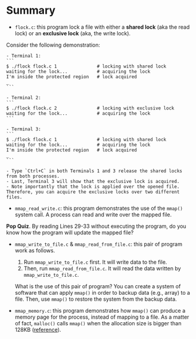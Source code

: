 # Summary

  - `flock.c`: this program lock a file with either a **shared lock** (aka the read lock) or an **exclusive lock** (aka, the write lock).

  Consider the following demonstration:

    - Terminal 1:
    ```
    $ ./flock flock.c 1               # locking with shared lock
    waiting for the lock...           # acquiring the lock
    I'm inside the protected region   # lock acquired
    _
    ```

    - Terminal 2:
    ```
    $ ./flock flock.c 2               # locking with exclusive lock
    waiting for the lock...           # acquiring the lock
    ```

    - Terminal 3:
    ```
    $ ./flock flock.c 1               # locking with shared lock
    waiting for the lock...           # acquiring the lock
    I'm inside the protected region   # lock acquired
    _
    ```

    - Type `Ctrl+C` in both Terminals 1 and 3 release the shared locks from both processes.
    - Last, Terminal 3 will show that the exclusive lock is acquired.
    - Note importantly that the lock is applied over the opened file. Therefore, you can acquire the exclusive locks over two different files.

  - `mmap_read_write.c`: this program demonstrates the use of the `mmap()` system call. A process can read and write over the mapped file.

  **Pop Quiz**. By reading Lines 29-33 without executing the program, do you know how the program will update the mapped file?

  - `mmap_write_to_file.c` & `mmap_read_from_file.c`: this pair of program work as follows.

    1. Run `mmap_write_to_file.c` first. It will write data to the file.
    2. Then, run `mmap_read_from_file.c`. It will read the data written by `mmap_write_to_file.c`.

    What is the use of this pair of program?  You can create a system of software that can apply `mmap()` in order to backup data (e.g., array) to a file. Then, use `mmap()` to restore the system from the backup data.

  - `mmap_memory.c`: this program demonstrates how `mmap()` can produce a memory page for the process, instead of mapping to a file. As a matter of fact, `malloc()` calls `mmap()` when the allocation size is bigger than 128KB ([reference](http://man7.org/linux/man-pages/man3/malloc.3.html#NOTES)).

